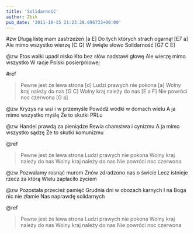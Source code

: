 ```yaml
---
title: 'Solidarność'
author: Zbik
pub_date: '2011-10-15 21:23:28.096733+00:00'
---
```


#zw
Długą listę mam zastrzeżeń [a E]
Do tych których strach ogarnął [E7 a]
Ale mimo wszystko wierzę [C G]
W święte słowo Solidarność [G7 C E]

@zw
Etos walki upadł nisko
Kto bez słów nadstawi głowę
Ale wierzę mimo wszystko
W racje Polski posierpniowej

#ref
>Pewne jest że lewa strona [d]
>Ludzi prawych nie pokona [a]
>Wolny kraj należy do nas [G C]
>Wolny kraj należy do nas [E a F]
>Nie powróci noc czerwona [G a]

@zw
Kryzys na wsi i w przemyśle
Powódź wódki w domach wielu
A ja mimo wszystko myślę
Że to skutki PRLu

@zw
Handel prawdą za pieniądze
Rewia chamstwa i cynizmu
A ja mimo wszystko sądzę
Że to skutki komunizmu

@ref
>Pewne jest że lewa strona
>Ludzi prawych nie pokona
>Wolny kraj należy do nas
>Wolny kraj należy do nas
>Nie powróci noc czerwona

@zw
Pozwalamy rosnąć murom
Znów zdradzono nas o świcie
Lecz istnieje rzecz za którą
Wielu zapłaciło życiem

@zw
Pozostała przecież pamięć
Grudnia dni w obozach karnych
I na Boga nic nie złamie
Nas naprawdę solidarnych

@ref
>Pewne jest że lewa strona
>Ludzi prawych nie pokona
>Wolny kraj należy do nas
>Wolny kraj należy do nas
>Nie powróci noc czerwona